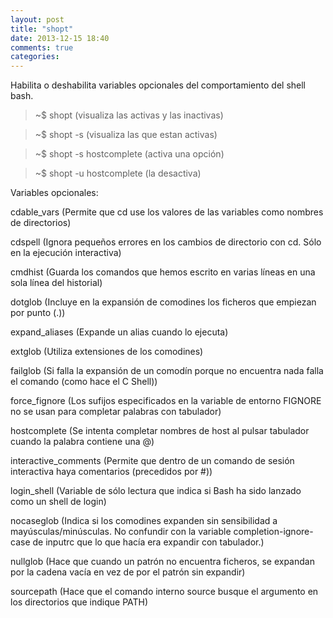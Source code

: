 ```yaml
---
layout: post
title: "shopt"
date: 2013-12-15 18:40
comments: true
categories: 
---
```

Habilita o deshabilita variables opcionales del comportamiento del shell bash.

>~$ shopt  (visualiza las activas y las inactivas)

>~$ shopt -s (visualiza las que estan activas)

>~$ shopt -s hostcomplete (activa una opción)

>~$ shopt -u hostcomplete (la desactiva)

Variables opcionales:

cdable_vars (Permite que cd use los valores de las variables como nombres de directorios)

cdspell (Ignora pequeños errores en los cambios de directorio con cd. Sólo en la ejecución interactiva)

cmdhist (Guarda los comandos que hemos escrito en varias líneas en una sola línea del historial)

dotglob (Incluye en la expansión de comodines los ficheros que empiezan por punto (.))

expand_aliases (Expande un alias cuando lo ejecuta)

extglob (Utiliza extensiones de los comodines)

failglob (Si falla la expansión de un comodín porque no encuentra nada falla el comando (como hace el C Shell))

force_fignore (Los sufijos especificados en la variable de entorno FIGNORE no se usan para completar palabras con tabulador)

hostcomplete (Se intenta completar nombres de host al pulsar tabulador cuando la palabra contiene una @)

interactive_comments (Permite que dentro de un comando de sesión interactiva haya comentarios (precedidos por #))

login_shell (Variable de sólo lectura que indica si Bash ha sido lanzado como un shell de login)

nocaseglob (Indica si los comodines expanden sin sensibilidad a mayúsculas/minúsculas. No confundir con la variable completion-ignore-case de inputrc que lo que hacía era expandir con tabulador.)

nullglob (Hace que cuando un patrón no encuentra ficheros, se expandan por la cadena vacía en vez de por el patrón sin expandir)

sourcepath (Hace que el comando interno source busque el argumento en los directorios que indique PATH)

